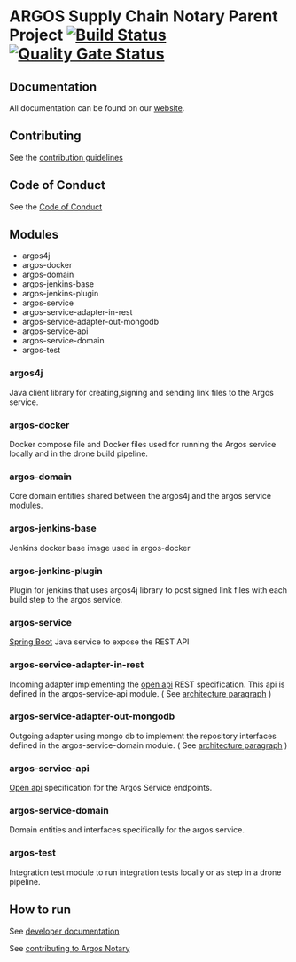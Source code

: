 
ARGOS Supply Chain Notary Parent Project [![Build Status](https://cloud.drone.io/api/badges/argosnotary/argos-parent/status.svg)](https://cloud.drone.io/argosnotary/argos-parent) [![Quality Gate Status](https://sonarcloud.io/api/project_badges/measure?project=argosnotary_argos-parent&metric=alert_status)](https://sonarcloud.io/dashboard?id=argosnotary_argos-parent)
============
 
## Documentation
 
 All documentation can be found on our [website](https://argosnotary.github.io/docs/00_overview/10_overview).
 
## Contributing

See the [contribution guidelines](https://argosnotary.github.io/docs/80_contributing/10_contributing)

## Code of Conduct

See the [Code of Conduct](https://argosnotary.github.io/docs/80_contributing/20_code_of_conduct)

## Modules
-   argos4j
-   argos-docker
-   argos-domain
-   argos-jenkins-base
-   argos-jenkins-plugin
-   argos-service
-   argos-service-adapter-in-rest
-   argos-service-adapter-out-mongodb
-   argos-service-api
-   argos-service-domain
-   argos-test
   
 
### argos4j
Java client library for creating,signing and sending link files to the
Argos service.

### argos-docker
Docker compose file and Docker files used for running the Argos service
locally and in the drone build pipeline.

### argos-domain
Core domain entities shared between the argos4j and the argos service
modules.

### argos-jenkins-base
Jenkins docker base image used in argos-docker

### argos-jenkins-plugin
Plugin for jenkins that uses argos4j library to post signed link files
with each build step to the argos service.

### argos-service
[Spring Boot](https://spring.io/projects/spring-boot) Java service to
expose the REST API

### argos-service-adapter-in-rest
Incoming adapter implementing the
[open api](https://swagger.io/specification/) REST specification. This
api is defined in the argos-service-api module. 
( See [architecture paragraph](#architecture) )

### argos-service-adapter-out-mongodb
Outgoing adapter using mongo db to implement the repository interfaces
defined in the argos-service-domain module. ( See [architecture
paragraph](#architecture) )
### argos-service-api
[Open api](https://swagger.io/specification/) specification for the
Argos Service endpoints.

### argos-service-domain
Domain entities and interfaces specifically for the argos service.

### argos-test

Integration test module to run integration tests locally or as step in a
drone pipeline.


## How to run
See [developer documentation](docs/DEVELOPER.md)

See [contributing to Argos Notary](https://argosnotary.github.io/docs/80_contributing/10_contributing)

